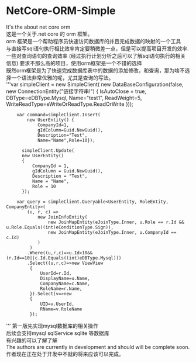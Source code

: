 # NetCore-ORM-Simple
It's the about net core orm<br>
这是一个关于.net core 的 orm 框架。<br>
orm 框架是一个帮助程序员快速访问数据库的并且完成数据的映射的一个工具<br>
与直接写sql语句执行相比效率肯定要稍微差一点，但是可以提高项目开发的效率.<br>
一些对查询语句的查询效率 (经过执行计划分析之后可以了解sql语句执行的相关信息) 要求不那么高的项目，使用orm框架是一个不错的选择<br>
既然orm框架是为了快速完成数据库表中的数据的添加修改，和查询，那为啥不选择一个语法非常优雅的呢，尤其是查询的写法。<br>
 '''var simpleClient = new SimpleClient(
            new DataBaseConfiguration(false,
            new ConnectionEntity("链接字符串!") 
            { 
                IsAutoClose = true,
                DBType=eDBType.Mysql,
                Name="test1",
                ReadWeight=5,
                WriteReadType=eWriteOrReadType.ReadOrWrite
            }));

        var command=simpleClient.Insert(
            new UserEntity() {
                CompanyId=1,
                gIdColumn=Guid.NewGuid(),
                Description="Test",
                Name="Name",Role=10});

          simpleClient.Update(
          new UserEntity()
          {
              CompanyId = 1,
              gIdColumn = Guid.NewGuid(),
              Description = "Test",
              Name = "Name",
              Role = 10
          });

        var query = simpleClient.Queryable<UserEntity, RoleEntity, CompanyEntity>(
            (u, r, c) =>
                new JoinInfoEntity(
                    new JoinMapEntity(eJoinType.Inner, u.Role == r.Id && u.Role.Equals((int)eConditionType.Sign)),
                    new JoinMapEntity(eJoinType.Inner, u.CompanyId == c.Id)
                )
             )
            .Where((u,r,c)=>u.Id>10&&(r.Id==10||c.Id.Equals((int)eDBType.Mysql)))
            .Select((u,r,c)=>new ViewView
             {
                 UserId=r.Id,
                 DisplayName=u.Name,
                 CompanyName=c.Name,
                 RoleName=r.Name,
             }).Select(v=>new
             {
                 UID=v.UserId,
                 RName=v.RoleName
             });
'''
第一版先实现mysql数据库的相关操作<br>
后续会支持mysql sqlService sqlite 等数据库 <br>
有兴趣的可以了解了解<br>
The authors are currently in development and should will be complete soon.<br>
作者现在正在处于开发中不就的将来应该可以完成。<br>
